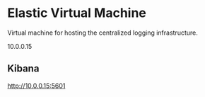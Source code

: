 # Elastic Virtual Machine

Virtual machine for hosting the centralized logging infrastructure.

10.0.0.15

## Kibana

http://10.0.0.15:5601
